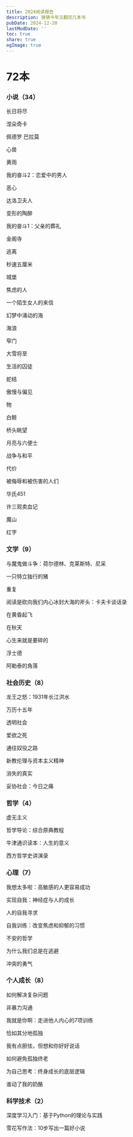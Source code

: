 ```yaml
---
title: 2024阅读报告
description: 猜猜今年又翻完几本书
pubDate: 2024-12-20
lastModDate: ''
toc: true
share: true
ogImage: true
---
```


# 72本
### 小说（34）
长日将尽

涅朵奇卡

佩德罗 巴拉莫

心兽

黄雨

我的奋斗2：恋爱中的男人

恶心

达洛卫夫人

变形的陶醉

我的奋斗1：父亲的葬礼

金阁寺

逃离

秒速五厘米

城堡

焦虑的人

一个陌生女人的来信

幻梦中涌动的海

海浪

窄门

大雪将至

生活的囚徒

蛇结

傲慢与偏见

物

白鲸

桥头眺望

月亮与六便士

战争与和平

代价

被侮辱和被伤害的人们

华氏451

许三观卖血记

魔山

红字


### 文学（9）
与魔鬼做斗争：荷尔德林、克莱斯特、尼采

一只特立独行的猪

重复

阅读是砍向我们内心冰封大海的斧头：卡夫卡谈话录

在黄昏起飞

在秋天

心生来就是要碎的

浮士德

阿勒泰的角落


### 社会历史（8）

龙王之怒：1931年长江洪水

万历十五年

透明社会

爱欲之死

通往奴役之路

新教伦理与资本主义精神

消失的真实

妥协社会：今日之痛


### 哲学（4）

虚无主义

哲学导论：综合原典教程

牛津通识读本：人生的意义

西方哲学史讲演录


### 心理（7）

我想太多啦：高敏感的人更容易成功

实现自我：神经症与人的成长

人的自我寻求

自我训练：改变焦虑和抑郁的习惯

不安的哲学

为什么我们总是在逃避

冲突的勇气


### 个人成长（8）

如何解决复杂问题

非暴力沟通

我就是你啊：走进他人内心的7项训练

恰如其分地孤独

我有点胆怯，但想和你好好说话

如何避免孤独终老

为自己思考：终身成长的底层逻辑

谁动了我的奶酪


### 科学技术（2）

深度学习入门：基于Python的理论与实践

雪花写作法：10步写出一篇好小说

